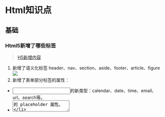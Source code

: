 # Html知识点
## 基础
### Html5新增了哪些标签
> [H5新增内容](https://juejin.cn/post/6989458455912284167?searchId=20240424111732D22FC88F938703701C2F)

1. 新增了语义化标签 header、nav、section、aside、footer、article、figure
![](https://cdnjson.com/images/2024/04/24/image10831170e71b2268.png)
2. 新增了表单部分标签的属性：
* <input>的新类型：calendar、date、time、email、url、search等。
* <textarea>的 placeholder 属性。
* <form>的 novalidate 属性，用于禁用表单验证。
3. 新增了其他标签：
* <mark>：用于高亮文本。
* <progress>：用来显示一项任务的完成进度。
* <datalist>：规定输入域的选项列表，用于自动完成。
* <keygen>：提供一种验证用户的可靠方法，生成私钥和公钥。
* <output>：用于显示计算结果。

### 常见的元素类型？
块级元素、行内元素和行内块级元素

### SEO优化有了解？
> [一文带你弄懂 前端SEO优化](https://juejin.cn/post/7300118821532778511?searchId=20240424115135495BAEC44DD42E73AE09)

### 聊聊你对语义化的理解？

* html5 新增了用来描述网页内容的语义化标签 header、nav、section、aside、footer、article
可用下面图片来解释：![](https://p1-juejin.byteimg.com/tos-cn-i-k3u1fbpfcp/3e398061713944258d418dc743a051c5~tplv-k3u1fbpfcp-jj-mark:3024:0:0:0:q75.awebp#?w=499&h=233&s=28885&e=png&a=1&b=bad585)

* 有利于 SEO 搜索引擎优化

* 更好地支持例如无障碍阅读、有声阅读 这些使用场景

### 有了解 iframe 吗？

### iframe 之间怎么进行通信的？

### 如何隐藏一个元素？